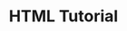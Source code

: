 ---
layout: layouts/post.njk
title: HTML Tutorial
desc: 
    - "HTML is the standard markup language for Web pages."
    - "HTML stands for Hyper Text Markup Language"
    - "HTML describes the structure of a Web page"
blogImage: /images/1.png
displayOrder: 1
---